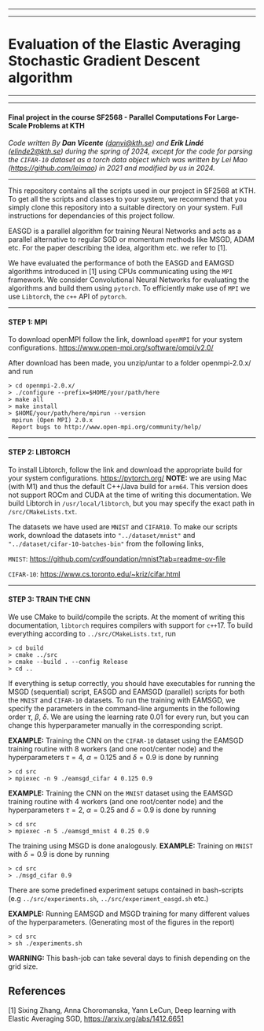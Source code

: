 ____
____
# Evaluation of the Elastic Averaging Stochastic Gradient Descent algorithm #
____
____
#### Final project in the course SF2568 - Parallel Computations For Large-Scale Problems at KTH #####
*Code written By **Dan Vicente** (*danvi@kth.se*) and **Erik Lindé** (*elinde2@kth.se*) during the spring of 2024, except for the code for parsing the `CIFAR-10` dataset as a torch data object which was written by Lei Mao (https://github.com/leimao) in 2021 and modified by us in 2024.*
____

This repository contains all the scripts used in our project in SF2568 at KTH. To get all the scripts and classes to your system, we recommend that you simply clone this repository into a suitable directory on your system. Full instructions for dependancies of this project follow.

EASGD is a parallel algorithm for training Neural Networks and acts as a parallel alternative to regular SGD or momentum methods like MSGD, ADAM etc. For the paper describing the idea, algorithm etc. we refer to [1]. 

We have evaluated the performance of both the EASGD and EAMGSD algorithms introduced in [1] using CPUs communicating using the $\texttt{MPI}$ framework. We consider Convolutional Neural Networks for evaluating the algorithms and build them using $\texttt{pytorch}$. To efficiently make use of $\texttt{MPI}$ we use $\texttt{Libtorch}$, the $\texttt{c++}$ API of $\texttt{pytorch}$.
____

#### **STEP 1: MPI** ####
To download openMPI follow the link, download $\texttt{openMPI}$ for your system configurations.
https://www.open-mpi.org/software/ompi/v2.0/

After download has been made, you unzip/untar to a folder openmpi-2.0.x/ and run

```
> cd openmpi-2.0.x/
> ./configure --prefix=$HOME/your/path/here
> make all
> make install
> $HOME/your/path/here/mpirun --version
 mpirun (Open MPI) 2.0.x
 Report bugs to http://www.open-mpi.org/community/help/
```

____
#### **STEP 2: LIBTORCH** ####
To install Libtorch, follow the link and download the appropriate build for your system configurations. https://pytorch.org/
**NOTE:** we are using Mac (with M1) and thus the default C++/Java build for $\texttt{arm64}$. This version does not support ROCm and CUDA at the time of writing this documentation. We build Libtorch in $\texttt{/usr/local/libtorch}$, but you may specify the exact path in `/src/CMakeLists.txt`.

The datasets we have used are $\texttt{MNIST}$ and $\texttt{CIFAR10}$. To make our scripts work, download the datasets into $\texttt{"../dataset/mnist"}$ and $\texttt{"../dataset/cifar-10-batches-bin"}$ from the following links,

$\texttt{MNIST}:$ https://github.com/cvdfoundation/mnist?tab=readme-ov-file

$\texttt{CIFAR-10}:$ https://www.cs.toronto.edu/~kriz/cifar.html
____
#### **STEP 3: TRAIN THE CNN** ####
We use CMake to build/compile the scripts. At the moment of writing this documentation, $\texttt{libtorch}$ requires compilers with support for $\texttt{c++}17$. To build everything according to `../src/CMakeLists.txt`, run

```
> cd build
> cmake ../src
> cmake --build . --config Release
> cd ..
```
If everything is setup correctly, you should have executables for running the MSGD (sequential) script,  EASGD and EAMSGD (parallel) scripts for both the $\texttt{MNIST}$ and $\texttt{CIFAR-10}$ datasets. To run the training with EAMSGD, we specify the parameters in the command-line arguments in the following order $\tau$, $\beta$, $\delta$. We are using the learning rate $0.01$ for every run, but you can change this hyperparameter manually in the corresponding script.

**EXAMPLE:** Training the CNN on the  $\texttt{CIFAR-10}$ dataset using the EAMSGD training routine with 8 workers (and one root/center node) and the hyperparameters $\tau = 4$, $\alpha = 0.125$ and $\delta = 0.9$ is done by running

```
> cd src 
> mpiexec -n 9 ./eamsgd_cifar 4 0.125 0.9
```
**EXAMPLE:** Training the CNN on the $\texttt{MNIST}$ dataset using the EAMSGD training routine with 4 workers (and one root/center node) and the hyperparameters $\tau = 2$, $\alpha = 0.25$ and $\delta = 0.9$ is done by running

```
> cd src 
> mpiexec -n 5 ./eamsgd_mnist 4 0.25 0.9
```
The training using MSGD is done analogously. **EXAMPLE:** Training on $\texttt{MNIST}$ with $\delta = 0.9$ is done by running
```
> cd src
> ./msgd_cifar 0.9
```

There are some predefined experiment setups contained in bash-scripts (e.g `../src/experiments.sh`, `../src/experiment_easgd.sh` etc.)

**EXAMPLE:** Running EAMSGD and MSGD training for many different values of the hyperparameters. (Generating most of the figures in the report)

```
> cd src 
> sh ./experiments.sh
```

 **WARNING:** This bash-job can take several days to finish depending on the grid size.

## References
<a id="1">[1] Sixing Zhang, Anna Choromanska, Yann LeCun, Deep learning with Elastic Averaging SGD, https://arxiv.org/abs/1412.6651 </a> 
